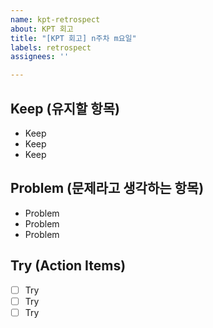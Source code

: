 ```yaml
---
name: kpt-retrospect
about: KPT 회고
title: "[KPT 회고] n주차 m요일"
labels: retrospect
assignees: ''

---
```


## Keep (유지할 항목)
- Keep
- Keep
- Keep

## Problem (문제라고 생각하는 항목)
- Problem
- Problem
- Problem
 
## Try (Action Items)
- [ ] Try
- [ ] Try
- [ ] Try
